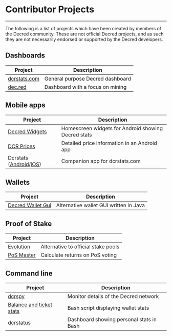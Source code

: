 # Contributor Projects

---

The following is a list of projects which have been created by members of the Decred community. These are not official Decred projects, and as such they are not necessarily endorsed or supported by the Decred developers. 

## Dashboards

Project                               | Description
--------------------------------------|----------------------------------
[dcrstats.com](https://dcrstats.com/) | General purpose Decred dashboard
[dec.red](http://d3c.red/)            | Dashboard with a focus on mining

## Mobile apps

Project                                                                                       | Description
----------------------------------------------------------------------------------------------|--------------------------------------------------------
[Decred Widgets](https://play.google.com/store/apps/details?id=com.jamieholdstock.dcrwidgets) | Homescreen widgets for Android showing Decred stats
[DCR Prices](https://play.google.com/store/apps/details?id=altcoin.br.decred)                 | Detailed price information in an Android app
Dcrstats ([Android](https://play.google.com/store/apps/details?id=com.ionicframework.myapp554035)/[iOS](https://itunes.apple.com/us/app/dcrstats/id1141383230)) | Companion app for dcrstats.com

## Wallets

Project                                                                       | Description
------------------------------------------------------------------------------|------------------------------------------
[Decred Wallet Gui](https://forum.decred.org/threads/decred-wallet-gui.1119/) | Alternative wallet GUI written in Java

## Proof of Stake

Project                                     | Description
--------------------------------------------|------------------------------------
[Evolution](https://evolution.dcrstats.com) | Alternative to official stake pools
[PoS Master](http://www.posmaster.info/)    | Calculate returns on PoS voting


## Command line
Project                                                                                                                         | Description
--------------------------------------------------------------------------------------------------------------------------------|------------------------------------
[dcrspy](https://github.com/chappjc/dcrspy)                                                                                     | Monitor details of the Decred network
[Balance and ticket stats](https://forum.decred.org/threads/bash-shell-script-to-view-quick-stats-on-balance-and-tickets.2926/) | Bash script displaying wallet stats
[dcrstatus](https://github.com/karamble/dcrstatus)                                                                              | Dashboard showing personal stats in Bash
